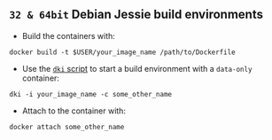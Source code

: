 `32 & 64bit` Debian Jessie build environments
---
* Build the containers with:

`docker build -t $USER/your_image_name /path/to/Dockerfile`

* Use the [`dki` script](https://github.com/itoffshore/debian-scripts/blob/master/docker/dki) to start a build environment with a `data-only` container:

`dki -i your_image_name -c some_other_name`

* Attach to the container with:

`docker attach some_other_name`
